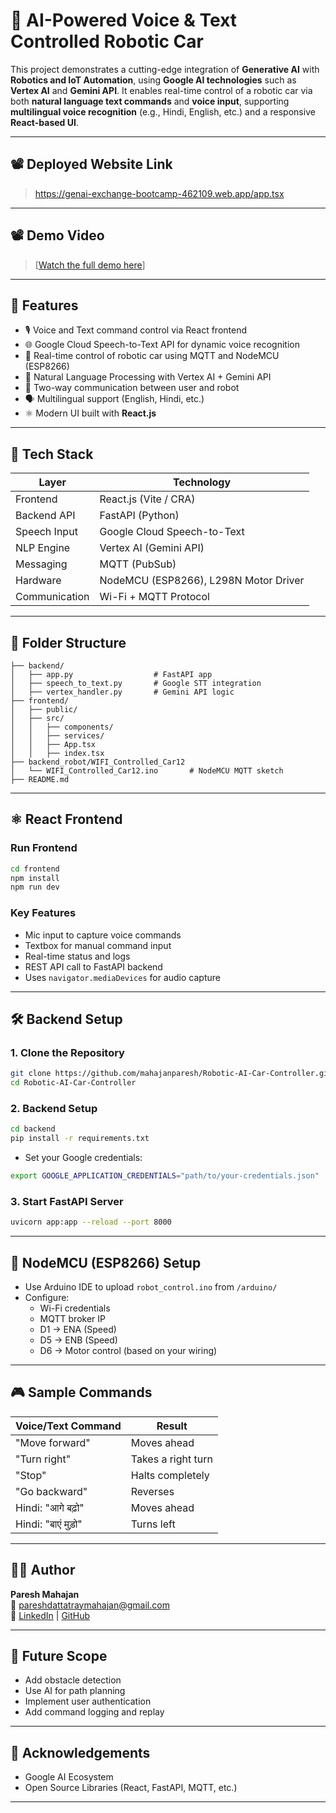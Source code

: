 
# 🤖 AI-Powered Voice & Text Controlled Robotic Car

This project demonstrates a cutting-edge integration of **Generative AI** with **Robotics and IoT Automation**, using **Google AI technologies** such as **Vertex AI** and **Gemini API**. It enables real-time control of a robotic car via both **natural language text commands** and **voice input**, supporting **multilingual voice recognition** (e.g., Hindi, English, etc.) and a responsive **React-based UI**.

---
## 📽️ Deployed Website Link

> https://genai-exchange-bootcamp-462109.web.app/app.tsx

---

## 📽️ Demo Video

> [[Watch the full demo here](https://drive.google.com/file/d/1LosG1g4OIYx_ON-nQjEminQw5kPsJua2/view?usp=sharing)]

---

## 🚀 Features

- 🎙️ Voice and Text command control via React frontend
- 🌐 Google Cloud Speech-to-Text API for dynamic voice recognition
- 🤖 Real-time control of robotic car using MQTT and NodeMCU (ESP8266)
- 🧠 Natural Language Processing with Vertex AI + Gemini API
- 🔄 Two-way communication between user and robot
- 🗣️ Multilingual support (English, Hindi, etc.)
- ⚛️ Modern UI built with **React.js**

---

## 🧰 Tech Stack

| Layer         | Technology                          |
|---------------|--------------------------------------|
| Frontend      | React.js (Vite / CRA)                |
| Backend API   | FastAPI (Python)                     |
| Speech Input  | Google Cloud Speech-to-Text          |
| NLP Engine    | Vertex AI (Gemini API)               |
| Messaging     | MQTT (PubSub)                        |
| Hardware      | NodeMCU (ESP8266), L298N Motor Driver|
| Communication | Wi-Fi + MQTT Protocol                |

---

## 📂 Folder Structure

```
├── backend/
│   ├── app.py                  # FastAPI app
│   ├── speech_to_text.py       # Google STT integration
│   ├── vertex_handler.py       # Gemini API logic
├── frontend/
│   ├── public/
│   ├── src/
│   │   ├── components/
│   │   ├── services/
│   │   ├── App.tsx
│   │   ├── index.tsx
├── backend_robot/WIFI_Controlled_Car12
│   └── WIFI_Controlled_Car12.ino       # NodeMCU MQTT sketch
├── README.md
```

---

## ⚛️ React Frontend

### Run Frontend
```bash
cd frontend
npm install
npm run dev
```

### Key Features
- Mic input to capture voice commands
- Textbox for manual command input
- Real-time status and logs
- REST API call to FastAPI backend
- Uses `navigator.mediaDevices` for audio capture

---

## 🛠️ Backend Setup

### 1. Clone the Repository
```bash
git clone https://github.com/mahajanparesh/Robotic-AI-Car-Controller.git
cd Robotic-AI-Car-Controller
```

### 2. Backend Setup
```bash
cd backend
pip install -r requirements.txt
```

- Set your Google credentials:
```bash
export GOOGLE_APPLICATION_CREDENTIALS="path/to/your-credentials.json"
```

### 3. Start FastAPI Server
```bash
uvicorn app:app --reload --port 8000
```

---

## 🤖 NodeMCU (ESP8266) Setup

- Use Arduino IDE to upload `robot_control.ino` from `/arduino/`
- Configure:
  - Wi-Fi credentials
  - MQTT broker IP
  - D1 → ENA (Speed)
  - D5 → ENB (Speed)
  - D6 → Motor control (based on your wiring)

---

## 🎮 Sample Commands

| Voice/Text Command     | Result            |
|------------------------|-------------------|
| "Move forward"         | Moves ahead       |
| "Turn right"           | Takes a right turn|
| "Stop"                 | Halts completely  |
| "Go backward"          | Reverses          |
| Hindi: "आगे बढ़ो"     | Moves ahead       |
| Hindi: "बाएं मुड़ो"   | Turns left        |

---

## 🧑‍💻 Author

**Paresh Mahajan**  
📧 pareshdattatraymahajan@gmail.com  
🔗 [LinkedIn](https://linkedin.com/in/mahajanparesh) | [GitHub](https://github.com/mahajanparesh)

---

## 🏁 Future Scope

- Add obstacle detection
- Use AI for path planning
- Implement user authentication
- Add command logging and replay


---

## 🙌 Acknowledgements

- Google AI Ecosystem
- Open Source Libraries (React, FastAPI, MQTT, etc.)

---
